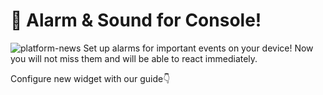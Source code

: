 # 🚨 Alarm & Sound for Console!
![platform-news](https://user-images.githubusercontent.com/120122081/226673864-d58ce0ac-5483-4b05-b9e0-1bfce7a55179.png)
Set up alarms for important events on your device! Now you will not miss them and will be able to react immediately.

Configure new widget with our guide👇
